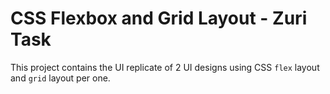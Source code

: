 # CSS Flexbox and Grid Layout - Zuri Task

This project contains the UI replicate of 2 UI designs using CSS `flex` layout and
`grid` layout per one.

